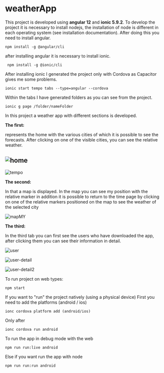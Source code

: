 # weatherApp
This project is developed using **angular 12** and **ionic 5.9.2**.
To develop the project it is necessary to install nodejs, the installation of node is different in each operating system (see installation documentation).
After doing this you need to install angular.


`npm install -g @angular/cli`

after installing angular it is necessary to install ionic.

` npm install -g @ionic/cli`

After installing ionic I generated the project only with Cordova as Capacitor gives me some problems.

`ionic start tempo tabs --type=angular --cordova`


Within the tabs I have generated folders as you can see from the project.

`ionic g page /folder/nameFolder`

In this project a weather app with different sections is developed. 

**The first:**

represents the home with the various cities of which it is possible to see the forecasts. 
After clicking on one of the visible cities, you can see the relative weather.

![home](https://user-images.githubusercontent.com/44865237/149035200-c3b612c8-bf77-4118-9a10-b90aea29d02a.png)
-


![tempo](https://user-images.githubusercontent.com/44865237/149035956-c20fb2fa-7223-4373-a436-e393433222fc.png)

**The second:**

In that a map is displayed. In the map you can see my position with the relative marker in addition it is possible to return to the time page by clicking on one of the relative markers positioned on the map to see the weather of the selected city

![mapMY](https://user-images.githubusercontent.com/44865237/149036082-5fdf126d-863a-4aaf-a550-25c0167c95d5.png)


**The third:**

In the third tab you can first see the users who have downloaded the app, after clicking them you can see their information in detail.

![user](https://user-images.githubusercontent.com/44865237/149036502-b573cdd6-4922-4eaf-b065-747374f928dc.png)

![user-detail](https://user-images.githubusercontent.com/44865237/149036570-f8c16f7c-387a-42b3-99b5-a4b903c4be72.png)

![user-detail2](https://user-images.githubusercontent.com/44865237/149036643-85a4625d-11b0-4b17-a37b-3745b4c23582.png)


To run project on web types:

`npm start` 

If you want to "run" the project natively (using a physical device)
First you need to add the platforms (android / ios)

`ionc cordova platform add (android/ios)` 

Only after

`ionc cordova run android` 

To run the app in debug mode with the web

`npm run run:live android`

Else if you want run the app with node

`npm run run:run android`



